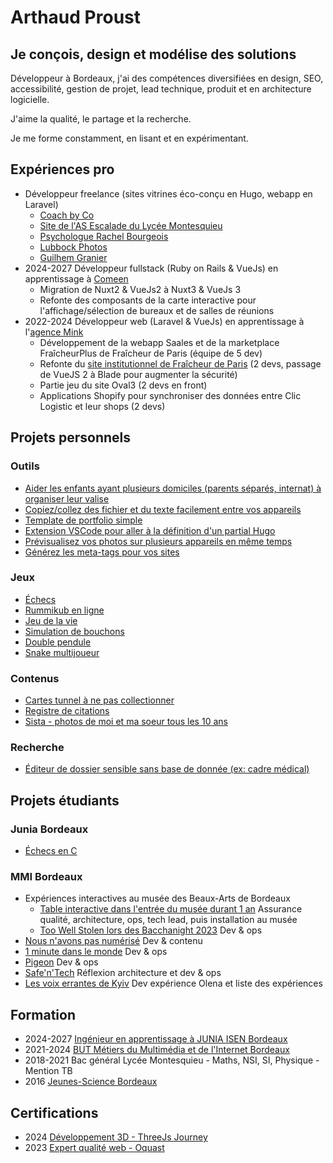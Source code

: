 <h1><span title="Prénom">Arthaud</span> <span title="Nom">Proust</span></h1>

## Je conçois, design et modélise des solutions

Développeur à Bordeaux, j'ai des compétences diversifiées en design, SEO, accessibilité, gestion de projet, lead technique, produit et en architecture
logicielle.

J'aime la qualité, le partage et la recherche.

Je me forme constamment, en lisant et en expérimentant.

## Expériences pro

- Développeur freelance (sites vitrines éco-conçu en Hugo, webapp en Laravel)
    - [Coach by Co](https://coachbyco.fr)
    - [Site de l'AS Escalade du Lycée Montesquieu](https://escalade-montesquieu.fr)
    - [Psychologue Rachel Bourgeois](https://rachelbourgeois-psychologue.fr/)
    - [Lubbock Photos](https://lubbockphotos.com)
    - [Guilhem Granier](https://guilhemgranier.fr)
- 2024-2027 Développeur fullstack (Ruby on Rails & VueJs) en apprentissage à [Comeen](https://comeen.com)
    - Migration de Nuxt2 & VueJs2 à Nuxt3 & VueJs 3
    - Refonte des composants de la carte interactive pour l'affichage/sélection de bureaux et de salles de réunions
- 2022-2024 Développeur web (Laravel & VueJs) en apprentissage à l'[agence Mink](https://mink-agency.com)
    - Développement de la webapp Saales et de la marketplace FraîcheurPlus de Fraîcheur de Paris (équipe de 5 dev)
    - Refonte du [site institutionnel de Fraîcheur de Paris](https://www.fraicheurdeparis.fr/) (2 devs, passage de VueJS 2 à Blade pour augmenter la
      sécurité)
    - Partie jeu du site Oval3 (2 devs en front)
    - Applications Shopify pour synchroniser des données entre Clic Logistic et leur shops (2 devs)

## Projets personnels

### Outils

- [Aider les enfants ayant plusieurs domiciles (parents séparés, internat) à organiser leur valise](https://dressing.arthaud.dev)
- [Copiez/collez des fichier et du texte facilement entre vos appareils](https://clipboard.arthaud.dev)
- [Template de portfolio simple](https://github.com/arthaud-proust/simple-portfolio)
- [Extension VSCode pour aller à la définition d'un partial Hugo](https://marketplace.visualstudio.com/items?itemName=arthaud-proust.hugo-partials-defs)
- [Prévisualisez vos photos sur plusieurs appareils en même temps](https://preview.arthaud.dev)
- [Générez les meta-tags pour vos sites](https://metatags.arthaud.dev)

### Jeux

- [Échecs](https://chess.arthaud.dev)
- [Rummikub en ligne](https://rummikub.arthaud.dev)
- [Jeu de la vie](https://life.arthaud.dev)
- [Simulation de bouchons](https://traffic-jam.arthaud.dev)
- [Double pendule](https://pendulum.arthaud.dev)
- [Snake multijoueur](https://snake.arthaud.dev)

### Contenus

- [Cartes tunnel à ne pas collectionner](https://tunnel.arthaud.dev)
- [Registre de citations](https://quoted.arthaud.dev)
- [Sista - photos de moi et ma soeur tous les 10 ans](https://sista.arthaud.dev)

### Recherche

- [Éditeur de dossier sensible sans base de donnée (ex: cadre médical)](https://github.com/arthaud-proust-rd/serverless-form-builder)

## Projets étudiants

### Junia Bordeaux

- [Échecs en C](https://github.com/arthaud-proust/c-chess)

### MMI Bordeaux

- Expériences interactives au musée des Beaux-Arts de Bordeaux
    - [Table interactive dans l'entrée du musée durant 1 an](https://nuit-du-musba.mmibordeaux.com/) Assurance qualité, architecture, ops, tech lead,
      puis installation au musée
    - [Too Well Stolen lors des Bacchanight 2023](https://too-well-stolen.vercel.app/) Dev & ops
- [Nous n'avons pas numérisé](https://nousnavonspasnumerise.mmibordeaux.com/) Dev & contenu
- [1 minute dans le monde](https://1minute.lesorchideesrouges.org/) Dev & ops
- [Pigeon](https://pigeon.ovh/login) Dev & ops
- [Safe'n'Tech](https://safe-n-tech.netlify.app/) Réflexion architecture et dev & ops
- [Les voix errantes de Kyiv](https://les-voix-errantes-de-kyiv.fr/) Dev expérience Olena et liste des expériences

## Formation

- <span>2024-2027</span>
  [Ingénieur en apprentissage à JUNIA ISEN Bordeaux](https://www.junia.com/fr/formations-admissions/alternance-et-apprentissage/alternance-ingenieur-numerique/)
- <span>2021-2024</span>
  [BUT Métiers du Multimédia et de l'Internet Bordeaux](https://mmibordeaux.com)
- <span>2018-2021</span>
  Bac général Lycée Montesquieu - Maths, NSI, SI, Physique - Mention TB
- <span>2016</span>
  [Jeunes-Science Bordeaux](https://www.jeunes-science.asso.fr/)

## Certifications

- <span>2024</span>
  [Développement 3D - ThreeJs Journey](https://threejs-journey.com/certificate/view/37429)
- <span>2023</span>
  [Expert qualité web - Oquast](https://directory.opquast.com/fr/certificates/arthaud-proust/)
